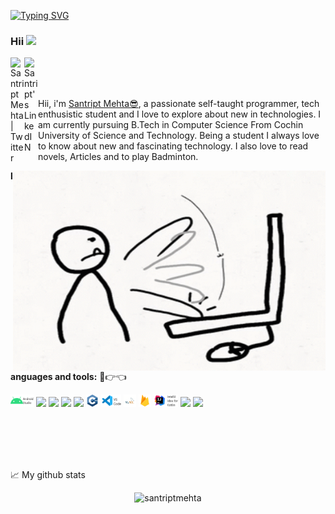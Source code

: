 [![Typing SVG](https://readme-typing-svg.herokuapp.com?color=%23F72525&size=21&lines=Hey+there+!!;I'm+Santript+%F0%9F%91%8B)](https://git.io/typing-svg)
### Hii <img src="https://media.giphy.com/media/hvRJCLFzcasrR4ia7z/giphy.gif" width="25px">

<a href="https://twitter.com/santriptmehta">
  <img align="left" alt="Santript Mehta | Twitter" width="22px" src="https://raw.githubusercontent.com/peterthehan/peterthehan/master/assets/twitter.svg" />
</a>
<a href="https://www.linkedin.com/in/santriptmehta/">
  <img align="left" alt="Santript's LinkedIN" width="22px" src="https://raw.githubusercontent.com/peterthehan/peterthehan/master/assets/linkedin.svg" />
</a>

<br />
<br />
<br />

Hii, i'm [Santript Mehta😎](https://www.santriptmehta.xyz/), a passionate self-taught programmer, tech enthusistic student and I love to explore about new in technologies. I am currently pursuing B.Tech in Computer Science From Cochin University of Science and Technology. Being a student I always love to know about new and fascinating technology. I also love to read novels, Articles and to play Badminton.

<img align="right" alt="GIF" src="https://raw.githubusercontent.com/santriptmehta/santriptmehta/main/tenor.gif" width="500" height="320" />

**languages and tools:**  🥺👉👈

<code><img height="20" src="https://raw.githubusercontent.com/santriptmehta/santriptmehta/main/assets/Android.png"></code>
<code><img height="20" src="https://raw.githubusercontent.com/santriptmehta/santriptmehta/main/assets/Component%201%20%E2%80%93%201.png"></code>
<code><img height="20" src="https://raw.githubusercontent.com/santriptmehta/santriptmehta/main/assets/Component%2011%20%E2%80%93%201.png"></code>
<code><img height="20" src="https://raw.githubusercontent.com/santriptmehta/santriptmehta/main/assets/Component%202%20%E2%80%93%201.png"></code>
<code><img height="20" src="https://raw.githubusercontent.com/santriptmehta/santriptmehta/main/assets/Component%203%20%E2%80%93%201.png"></code>
<code><img height="20" src="https://raw.githubusercontent.com/github/explore/80688e429a7d4ef2fca1e82350fe8e3517d3494d/topics/cpp/cpp.png"></code>
<code><img height="20" src="https://raw.githubusercontent.com/santriptmehta/santriptmehta/main/assets/vscosw.png"></code>
<code><img height="20" src="https://raw.githubusercontent.com/github/explore/80688e429a7d4ef2fca1e82350fe8e3517d3494d/topics/mysql/mysql.png"></code>
<code><img height="20" src="https://raw.githubusercontent.com/github/explore/80688e429a7d4ef2fca1e82350fe8e3517d3494d/topics/firebase/firebase.png"></code>
<code><img height="20" src="https://raw.githubusercontent.com/santriptmehta/santriptmehta/main/assets/kotlin.png"></code>
<code><img height="20" src="https://raw.githubusercontent.com/santriptmehta/santriptmehta/main/assets/Component%207%20%E2%80%93%201.png"></code>
<code><img height="20" src="https://raw.githubusercontent.com/santriptmehta/santriptmehta/main/assets/Component%206%20%E2%80%93%201.png"></code>





</br>
</br>
</br>
</br>

📈 My github stats
<p align="center"> <img src="https://github-readme-stats.vercel.app/api?username=santriptmehta&show_icons=true&theme=gotham" alt="santriptmehta" />


